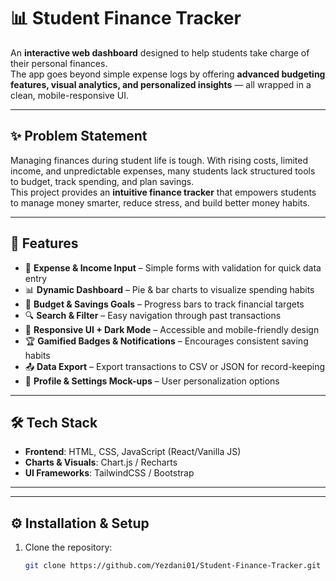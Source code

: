 # 📊 Student Finance Tracker

An **interactive web dashboard** designed to help students take charge of their personal finances.  
The app goes beyond simple expense logs by offering **advanced budgeting features, visual analytics, and personalized insights** — all wrapped in a clean, mobile-responsive UI.  

---

## ✨ Problem Statement
Managing finances during student life is tough. With rising costs, limited income, and unpredictable expenses, many students lack structured tools to budget, track spending, and plan savings.  
This project provides an **intuitive finance tracker** that empowers students to manage money smarter, reduce stress, and build better money habits.

---

## 🚀 Features

- 💸 **Expense & Income Input** – Simple forms with validation for quick data entry  
- 📊 **Dynamic Dashboard** – Pie & bar charts to visualize spending habits  
- 🎯 **Budget & Savings Goals** – Progress bars to track financial targets  
- 🔍 **Search & Filter** – Easy navigation through past transactions  
- 🌙 **Responsive UI + Dark Mode** – Accessible and mobile-friendly design  
- 🏆 **Gamified Badges & Notifications** – Encourages consistent saving habits  
- 📤 **Data Export** – Export transactions to CSV or JSON for record-keeping  
- 👤 **Profile & Settings Mock-ups** – User personalization options  

---

## 🛠️ Tech Stack

- **Frontend**: HTML, CSS, JavaScript (React/Vanilla JS)  
- **Charts & Visuals**: Chart.js / Recharts  
- **UI Frameworks**: TailwindCSS / Bootstrap  

---


---

## ⚙️ Installation & Setup

1. Clone the repository:
   ```bash
   git clone https://github.com/Yezdani01/Student-Finance-Tracker.git

